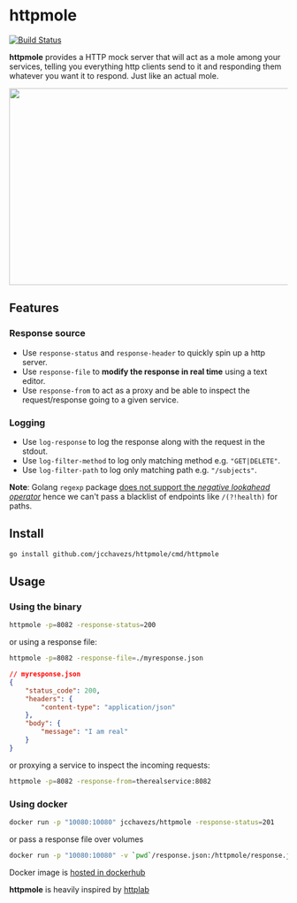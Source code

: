 # httpmole

[![Build Status](https://travis-ci.com/jcchavezs/httpmole.svg?branch=master)](https://travis-ci.com/jcchavezs/httpmole)

**httpmole** provides a HTTP mock server that will act as a mole among your services, telling you everything http clients send to it and responding them whatever you want it to respond. Just like an actual mole.

<p align="center">
  <img width="640" height="356" src="images/screencast.gif">
</p>

## Features

### Response source

- Use `response-status` and `response-header` to quickly spin up a http server.
- Use `response-file` to **modify the response in real time** using a text editor.
- Use `response-from` to act as a proxy and be able to inspect the request/response going to a given service.

### Logging

- Use `log-response` to log the response along with the request in the stdout.
- Use `log-filter-method` to log only matching method e.g. `"GET|DELETE"`.
- Use `log-filter-path` to log only matching path e.g. `"/subjects"`.

**Note**: Golang `regexp` package [does not support the *negative lookahead operator*](https://stackoverflow.com/questions/42515407/is-there-a-way-to-match-everything-except-a-constant-string-using-go-regexp#comment72168422_42515407) hence we can't pass a blacklist of endpoints like `/(?!health)` for paths.

## Install

```bash
go install github.com/jcchavezs/httpmole/cmd/httpmole
```

## Usage

### Using the binary

```bash
httpmole -p=8082 -response-status=200
```

or using a response file:

```bash
httpmole -p=8082 -response-file=./myresponse.json
```

```json
// myresponse.json
{
    "status_code": 200,
    "headers": {
        "content-type": "application/json"
    },
    "body": {
        "message": "I am real"
    }
}
```

or proxying a service to inspect the incoming requests:

```bash
httpmole -p=8082 -response-from=therealservice:8082
```

### Using docker

```bash
docker run -p "10080:10080" jcchavezs/httpmole -response-status=201
```

or pass a response file over volumes

```bash
docker run -p "10080:10080" -v `pwd`/response.json:/httpmole/response.json jcchavezs/httpmole -response-file=/httpmole/response.json
```

Docker image is [hosted in dockerhub](https://hub.docker.com/repository/docker/jcchavezs/httpmole
)

**httpmole** is heavily inspired by [httplab](https://github.com/gchaincl/httplab)
